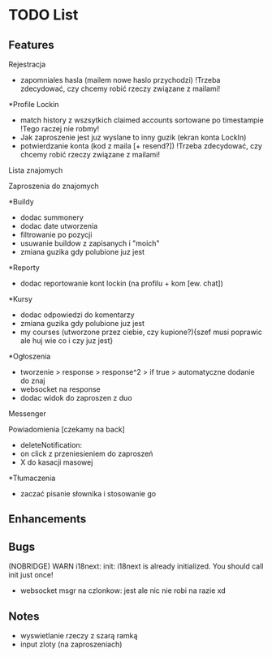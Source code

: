 # TODO List

## Features

Rejestracja

- zapomniales hasla (mailem nowe haslo przychodzi) !Trzeba zdecydować, czy chcemy robić rzeczy związane z mailami!

\*Profile Lockin

- match history z wszsytkich claimed accounts sortowane po timestampie !Tego raczej nie robmy!
- Jak zaproszenie jest juz wyslane to inny guzik (ekran konta LockIn)
- potwierdzanie konta (kod z maila [+ resend?]) !Trzeba zdecydować, czy chcemy robić rzeczy związane z mailami!

Lista znajomych

Zaproszenia do znajomych

\*Buildy

- dodac summonery
- dodac date utworzenia
- filtrowanie po pozycji
- usuwanie buildow z zapisanych i "moich"
- zmiana guzika gdy polubione juz jest

\*Reporty

- dodac reportowanie kont lockin (na profilu + kom [ew. chat])

\*Kursy

- dodac odpowiedzi do komentarzy
- zmiana guzika gdy polubione juz jest
- my courses (utworzone przez ciebie, czy kupione?){szef musi poprawic ale huj wie co i czy juz jest}

\*Ogłoszenia

- tworzenie > response > response^2 > if true > automatyczne dodanie do znaj
- websocket na response
- dodac widok do zaproszen z duo

Messenger

Powiadomienia [czekamy na back]

- deleteNotification:
- on click z przeniesieniem do zaproszeń
- X do kasacji masowej

\*Tłumaczenia

- zaczać pisanie słownika i stosowanie go

## Enhancements

## Bugs

(NOBRIDGE) WARN i18next: init: i18next is already initialized. You should call init just once!

- websocket msgr na czlonkow: jest ale nic nie robi na razie xd

## Notes

- wyswietlanie rzeczy z szarą ramką
- input zloty (na zaproszeniach)
